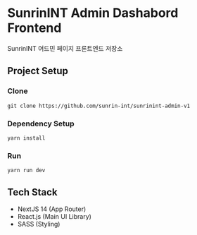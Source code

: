 # SunrinINT Admin Dashabord Frontend

SunrinINT 어드민 페이지 프론트엔드 저장소

## Project Setup

### Clone

`git clone https://github.com/sunrin-int/sunrinint-admin-v1`

### Dependency Setup

`yarn install`

### Run

`yarn run dev`

## Tech Stack

- NextJS 14 (App Router)
- React.js (Main UI Library)
- SASS (Styling)

